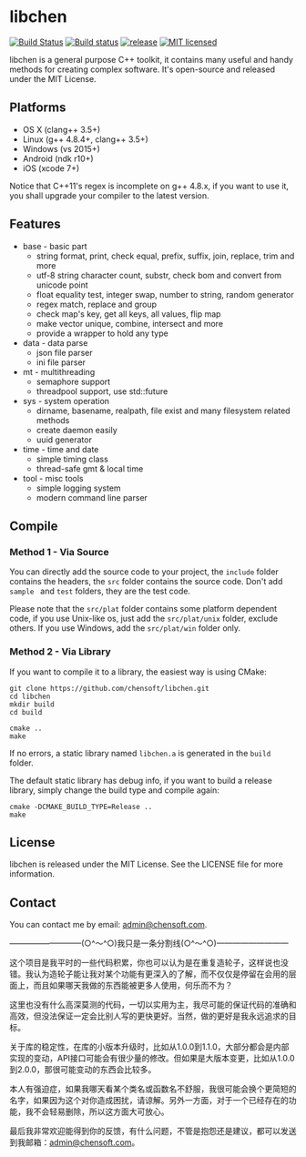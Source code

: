# libchen

[![Build Status](https://travis-ci.org/chensoft/libchen.svg?branch=master)](https://travis-ci.org/chensoft/libchen)
[![Build status](https://ci.appveyor.com/api/projects/status/v7jtgjh4hso5qim8?svg=true)](https://ci.appveyor.com/project/chensoft/libchen)
[![release](http://github-release-version.herokuapp.com/github/chensoft/libchen/release.svg?style=flat&refresh=1)](https://github.com/chensoft/libchen/releases/latest)
[![MIT licensed](https://img.shields.io/badge/license-MIT-blue.svg)](https://raw.githubusercontent.com/hyperium/hyper/master/LICENSE)

libchen is a general purpose C++ toolkit, it contains many useful and handy methods for creating complex software. It's open-source and released under the MIT License.

## Platforms

* OS X (clang++ 3.5+)
* Linux (g++ 4.8.4+, clang++ 3.5+)
* Windows (vs 2015+)
* Android (ndk r10+)
* iOS (xcode 7+)

Notice that C++11's regex is incomplete on g++ 4.8.x, if you want to use it, you shall upgrade your compiler to the latest version.

## Features

* base - basic part
	* string format, print, check equal, prefix, suffix, join, replace, trim and more
	* utf-8 string character count, substr, check bom and convert from unicode point
	* float equality test, integer swap, number to string, random generator
	* regex match, replace and group
	* check map's key, get all keys, all values, flip map
	* make vector unique, combine, intersect and more
	* provide a wrapper to hold any type
* data - data parse
	* json file parser
	* ini file parser
* mt - multithreading
	* semaphore support
	* threadpool support, use std::future
* sys - system operation
	* dirname, basename, realpath, file exist and many filesystem related methods
	* create daemon easily
	* uuid generator
* time - time and date
	* simple timing class
	* thread-safe gmt & local time
* tool - misc tools
	* simple logging system
	* modern command line parser

## Compile

### Method 1 - Via Source

You can directly add the source code to your project, the `include` folder contains the headers, the `src` folder contains the source code. Don't add `sample ` and `test` folders, they are the test code.

Please note that the `src/plat` folder contains some platform dependent code, if you use Unix-like os, just add the `src/plat/unix` folder, exclude others. If you use Windows, add the `src/plat/win` folder only.

### Method 2 - Via Library

If you want to compile it to a library, the easiest way is using CMake:

```
git clone https://github.com/chensoft/libchen.git
cd libchen
mkdir build
cd build

cmake ..
make
```

If no errors, a static library named `libchen.a` is generated in the `build` folder.

The default static library has debug info, if you want to build a release library, simply change the build type and compile again:

```
cmake -DCMAKE_BUILD_TYPE=Release ..
make
```

## License

libchen is released under the MIT License. See the LICENSE file for more information.

## Contact

You can contact me by email: admin@chensoft.com.

—————————(○^～^○)我只是一条分割线(○^～^○)—————————

这个项目是我平时的一些代码积累，你也可以认为是在重复造轮子，这样说也没错。我认为造轮子能让我对某个功能有更深入的了解，而不仅仅是停留在会用的层面上，而且如果哪天我做的东西能被更多人使用，何乐而不为？

这里也没有什么高深莫测的代码，一切以实用为主，我尽可能的保证代码的准确和高效，但没法保证一定会比别人写的更快更好。当然，做的更好是我永远追求的目标。

关于库的稳定性，在库的小版本升级时，比如从1.0.0到1.1.0，大部分都会是内部实现的变动，API接口可能会有很少量的修改。但如果是大版本变更，比如从1.0.0到2.0.0，那很可能变动的东西会比较多。

本人有强迫症，如果我哪天看某个类名或函数名不舒服，我很可能会换个更简短的名字，如果因为这个对你造成困扰，请谅解。另外一方面，对于一个已经存在的功能，我不会轻易删除，所以这方面大可放心。

最后我非常欢迎能得到你的反馈，有什么问题，不管是抱怨还是建议，都可以发送到我邮箱：admin@chensoft.com。